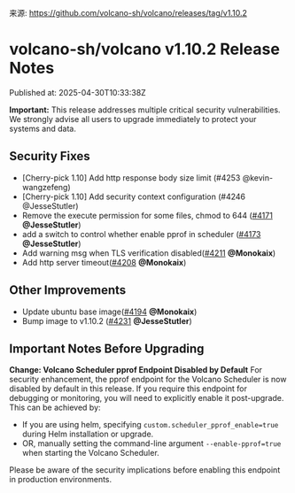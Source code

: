 来源: https://github.com/volcano-sh/volcano/releases/tag/v1.10.2

# volcano-sh/volcano v1.10.2 Release Notes

Published at: 2025-04-30T10:33:38Z

**Important:**
This release addresses multiple critical security vulnerabilities. We strongly advise all users to upgrade immediately to protect your systems and data.
## Security Fixes
- [Cherry-pick 1.10] Add http response body size limit (#4253 @kevin-wangzefeng)
- [Cherry-pick 1.10] Add security context configuration (#4246 @JesseStutler)
- Remove the execute permission for some files, chmod to 644 ([#4171](https://github.com/volcano-sh/volcano/pull/4171) **@JesseStutler**)
- add a switch to control whether enable pprof in scheduler ([#4173](https://github.com/volcano-sh/volcano/pull/4173) **@JesseStutler**)
- Add warning msg when TLS verification disabled([#4211](https://github.com/volcano-sh/volcano/pull/4211) **@Monokaix**)
- Add http server timeout([#4208](https://github.com/volcano-sh/volcano/pull/4208) **@Monokaix**)

## Other Improvements
- Update ubuntu base image([#4194](https://github.com/volcano-sh/volcano/pull/4194) **@Monokaix**)
- Bump image to v1.10.2 ([#4231](https://github.com/volcano-sh/volcano/pull/4231) **@JesseStutler**)

## Important Notes Before Upgrading
**Change: Volcano Scheduler pprof Endpoint Disabled by Default**
For security enhancement, the pprof endpoint for the Volcano Scheduler is now disabled by default in this release. If you require this endpoint for debugging or monitoring, you will need to explicitly enable it post-upgrade. This can be achieved by:
- If you are using helm, specifying `custom.scheduler_pprof_enable=true` during Helm installation or upgrade. 
- OR, manually  setting the command-line argument `--enable-pprof=true` when starting the Volcano Scheduler. 

Please be aware of the security implications before enabling this endpoint in production environments.
